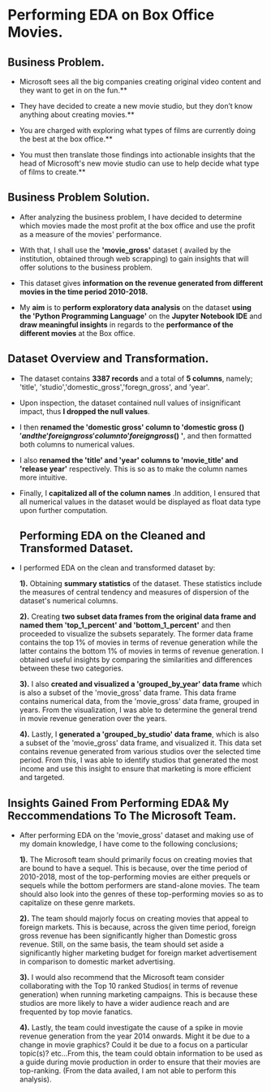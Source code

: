 # Performing EDA on Box Office Movies.

## Business Problem.

- Microsoft sees all the big companies creating original video content and they want to get in on the fun.**

- They have decided to create a new movie studio, but they don’t know anything about creating movies.**

- You are charged with exploring what types of films are currently doing the best at the box office.**

- You must then translate those findings into actionable insights that the head of Microsoft's new movie studio can use to help decide what type of films to create.**

## Business Problem Solution.

- After analyzing the business problem, I have decided to determine which movies made the most profit at the box office and use the profit as a measure of the movies' performance.

- With that, I shall use the  **'movie_gross'** dataset ( availed by the institution, obtained through web scrapping) to gain insights that will offer solutions to the business problem.

- This dataset gives **information on the revenue generated from different movies in the time period 2010-2018.**

- My **aim** is to **perform exploratory data analysis** on the dataset **using the 'Python Programming Language'** on the **Jupyter Notebook IDE** and **draw meaningful insights** in regards to the **performance of the different movies** at the Box office.

## Dataset Overview and Transformation.

- The dataset contains **3387 records** and a total of **5 columns**, namely; 'title', 'studio','domestic_gross','foregn_gross', and 'year'.

- Upon inspection, the dataset contained null values of insignificant impact, thus **I dropped the null values**.

- I then **renamed the 'domestic gross' column to 'domestic gross ($) ' and the 'foreign gross' column to ' foreign gross ($) '**, and then formatted both columns to numerical values.

- I also **renamed the 'title' and 'year' columns to 'movie_title' and 'release year'** respectively. This is so as to make the column names more intuitive.

- Finally, I **capitalized all of the column names** .In addition, I ensured that all numerical values in the dataset would be displayed as float data type upon further computation.

  ## Performing EDA on the Cleaned and Transformed Dataset.

- I performed EDA on the clean and transformed dataset by:

     **1).** Obtaining **summary statistics** of the dataset. These statistics include the measures of central tendency and measures of dispersion of the dataset's numerical columns.
  
     **2).** Creating **two subset data frames from the original data frame and named them 'top_1_percent' and 'bottom_1_percent'** and then proceeded to visualize the subsets separately. The former data frame contains the top 1%  of movies in terms of revenue generation while the latter contains the bottom 1% of movies in terms of revenue generation. I obtained useful insights by comparing the similarities and differences between these two categories.
 
     **3).** I also **created and visualized a 'grouped_by_year' data frame** which is also a subset of the 'movie_gross' data frame. This data frame contains  numerical data, from the 'movie_gross' data frame, grouped in years. From the visualization, I was able to determine the general trend in movie revenue generation over the years.
 
     **4).** Lastly, I **generated a 'grouped_by_studio' data frame**,  which is also a subset of the 'movie_gross' data frame, and visualized it. This data set contains revenue generated from various studios over the selected time period. From this, I was able to identify studios that generated the most income and use this insight to ensure that marketing is more efficient and targeted.

## Insights Gained From Performing EDA& My Reccommendations To The Microsoft Team.

- After performing EDA on the 'movie_gross' dataset and making use of my domain knowledge, I have come to the following conclusions;

     **1).** The Microsoft team should primarily focus on creating movies that are bound to have a sequel. This is because, over the time period of 2010-2018, most of the top-performing movies are either prequels or sequels while the bottom performers are stand-alone movies. The team should also look into the genres of these top-performing movies so as to capitalize on these genre markets.

     **2).** The team should  majorly focus on creating movies that appeal to foreign markets. This is because, across the given time period, foreign gross revenue has been significantly higher than Domestic gross revenue. Still, on the same basis, the team should set aside a significantly higher marketing budget for foreign market advertisement in comparison to domestic market advertising.

     **3).** I would also recommend that the Microsoft team consider collaborating with the Top 10 ranked Studios( in terms of revenue generation) when running marketing campaigns. This is because these studios are more likely to have a wider audience reach and are frequented by top movie fanatics.

    **4).** Lastly, the team could investigate the cause of a spike in movie revenue generation from the year 2014 onwards. Might it be due to a change in movie graphics? Could it be due to a focus on a particular topic(s)? etc...From this, the team could obtain information to be used as a guide during movie production in order to ensure that their movies are top-ranking. (From the data availed, I am not able to perform this analysis).




